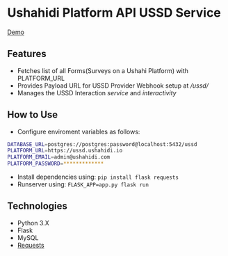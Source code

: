 # Ushahidi Platform API USSD Service

[Demo](https://ushahidi-ussd.herokuapp.com/)

## Features
- Fetches list of all Forms(Surveys on a Ushahi Platform) with PLATFORM_URL 
- Provides Payload URL for USSD Provider Webhook setup at */ussd/*
- Manages the USSD Interaction *service* and *interactivity*

## How to Use

- Configure enviroment variables as follows:
```bash
DATABASE_URL=postgres://postgres:password@localhost:5432/ussd
PLATFORM_URL=https://ussd.ushahidi.io
PLATFORM_EMAIL=admin@ushahidi.com
PLATFORM_PASSWORD=*************
```
- Install dependencies using: `pip install flask requests`
- Runserver using: `FLASK_APP=app.py flask run`

## Technologies
- Python 3.X
- Flask
- MySQL
- [Requests](https://2.python-requests.org/en/master/)
